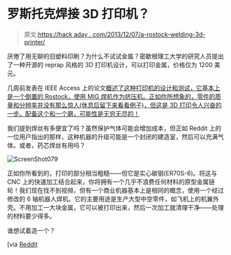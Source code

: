 # 罗斯托克焊接 3D 打印机？

> 原文:[https://hack aday . com/2013/12/07/a-rostock-welding-3d-printer/](https://hackaday.com/2013/12/07/a-rostock-welding-3d-printer/)

厌倦了用无聊的旧塑料印刷？为什么不试试金属？密歇根理工大学的研究人员提出了一种开源的 reprap 风格的 3D 打印机设计，可以打印金属，价格仅为 1200 美元。

几周前发表在 IEEE Access 上的论文[概述了这种打印机的设计和测试，它基本上是一个倒置的 Rostock，使用 MIG 焊机作为挤压机。正如你所想象的，零件的质量和分辨率并没有那么惊人(休息后留下来看看例子)，但这是 3D 打印令人兴奋的一步。配备这个和一个磨，可能性是无穷无尽的！](https://www.academia.edu/5327317/A_Low-Cost_Open-Source_Metal_3-D_Printer)

我们提到焊丝有多便宜了吗？虽然保护气体可能会增加成本，但正如 Reddit 上的一位用户指出的那样，这种机器的升级可能是一个封闭的建造室，然后可以充满气体。或者，药芯焊丝有用吗？

![ScreenShot079](../Images/decf194add2511fb15a94908ef49f65a.png)

正如你所看到的，打印的部分相当粗糙——但它是实心碳钢(ER70S-6)。将这与 CNC 上的快速加工结合起来，你将拥有一个几乎不浪费任何材料的原型金属链轮！我们现在找不到视频，但有一个商业机器基本上是相同的概念，使用一个经过修改的 6 轴机器人焊机。它的主要用途是生产大型中空零件，如飞机上的机翼外壳。不用加工一大块金属，它可以被打印出来，然后一次加工就清理干净——处理的材料要少得多。

谁想试着造一个？

[via [Reddit](http://www.reddit.com/r/3Dprinting/comments/1s0vzj/new_metal_3d_printer_is_open_source_and_affordable/)